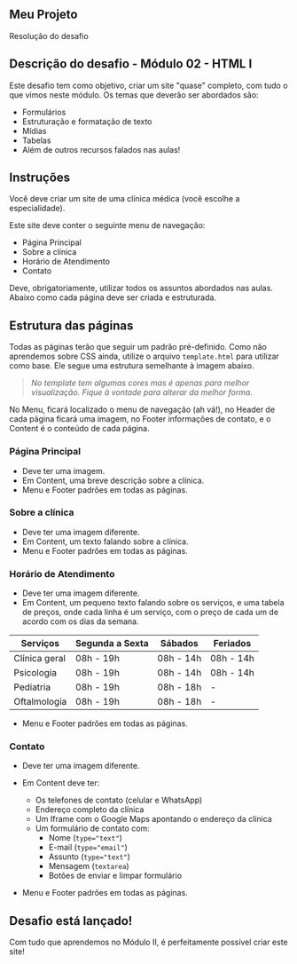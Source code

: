 ## Meu Projeto
Resolução do desafio


## Descrição do desafio - Módulo 02 - HTML I

Este desafio tem como objetivo, criar um site "quase" completo, com tudo o que vimos neste módulo. Os temas que deverão ser abordados são:

- Formulários
- Estruturação e formatação de texto
- Mídias
- Tabelas
- Além de outros recursos falados nas aulas!

## Instruções

Você deve criar um site de uma clínica médica (você escolhe a especialidade).

Este site deve conter o seguinte menu de navegação:

- Página Principal
- Sobre a clínica
- Horário de Atendimento
- Contato

Deve, obrigatoriamente, utilizar todos os assuntos abordados nas aulas. Abaixo como cada página deve ser criada e estruturada.

## Estrutura das páginas

Todas as páginas terão que seguir um padrão pré-definido. Como não aprendemos sobre CSS ainda, utilize o arquivo `template.html` para utilizar como base. Ele segue uma estrutura semelhante à imagem abaixo.

> *No template tem algumas cores mas é apenas para melhor visualização. Fique à vontade para alterar da melhor forma.*

No Menu, ficará localizado o menu de navegação (ah vá!), no Header de cada página ficará uma imagem, no Footer informações de contato, e o Content é o conteúdo de cada página.

### Página Principal

- Deve ter uma imagem.
- Em Content, uma breve descrição sobre a clínica.
- Menu e Footer padrões em todas as páginas.

### Sobre a clínica

- Deve ter uma imagem diferente.
- Em Content, um texto falando sobre a clínica.
- Menu e Footer padrões em todas as páginas.

### Horário de Atendimento

- Deve ter uma imagem diferente.
- Em Content, um pequeno texto falando sobre os serviços, e uma tabela de preços, onde cada linha é um serviço, com o preço de cada um de acordo com os dias da semana.

| Serviços        | Segunda a Sexta | Sábados | Feriados |
|-----------------|-----------------|---------|----------|
| Clínica geral   | 08h - 19h       | 08h - 14h | 08h - 14h |
| Psicologia      | 08h - 19h       | 08h - 14h | 08h - 14h |
| Pediatria       | 08h - 19h       | 08h - 18h | -        |
| Oftalmologia    | 08h - 19h       | 08h - 18h | -        |

- Menu e Footer padrões em todas as páginas.

### Contato

- Deve ter uma imagem diferente.
- Em Content deve ter:
  - Os telefones de contato (celular e WhatsApp)
  - Endereço completo da clínica
  - Um Iframe com o Google Maps apontando o endereço da clínica
  - Um formulário de contato com:
    - Nome (`type="text"`)
    - E-mail (`type="email"`)
    - Assunto (`type="text"`)
    - Mensagem (`textarea`)
    - Botões de enviar e limpar formulário

- Menu e Footer padrões em todas as páginas.

## Desafio está lançado!

Com tudo que aprendemos no Módulo II, é perfeitamente possível criar este site!
